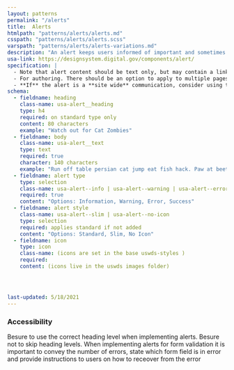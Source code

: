 ```yaml
---
layout: patterns
permalink: "/alerts"
title:  Alerts
htmlpath: "patterns/alerts/alerts.md"
csspath: "patterns/alerts/alerts.scss"
varspath: "patterns/alerts/alerts-variations.md"
description: "An alert keeps users informed of important and sometimes time-sensitive changes." 
usa-link: https://designsystem.digital.gov/components/alert/
specification: |
  - Note that alert content should be text only, but may contain a link.
  - For authoring. There should be an option to apply to multiple pages or sections.
  - **If** the alert is a **site wide** communication, consider using the [Site Alert](/site-alert) instead.
schema: 
  - fieldname: heading
    class-name: usa-alert__heading
    type: h4
    required: on standard type only
    content: 80 characters
    example: "Watch out for Cat Zombies"
  - fieldname: body
    class-name: usa-alert__text
    type: text
    required: true
    character: 140 characters
    example: "Run off table persian cat jump eat fish hack. Paw at beetle and eat it before it gets away demand"
  - fieldname: alert type
    type: selection
    class-name: usa-alert--info | usa-alert--warning | usa-alert--error | usa-alert--success
    required: true
    content: "Options: Information, Warning, Error, Success"
  - fieldname: alert style
    class-name: usa-alert--slim | usa-alert--no-icon
    type: selection
    required: applies standard if not added
    content: "Options: Standard, Slim, No Icon"
  - fieldname: icon
    type: icon
    class-name: (icons are set in the base uswds-styles )
    required: 
    content: (icons live in the uswds images folder)




last-updated: 5/18/2021
---
```


### Accessibility
Besure to use the correct heading level when implementing alerts. Besure not to skip heading levels.
When implementing alerts for form validation it is important to convey the number of errors, state which form field is in error and provide instructions to users on how to receover from the error